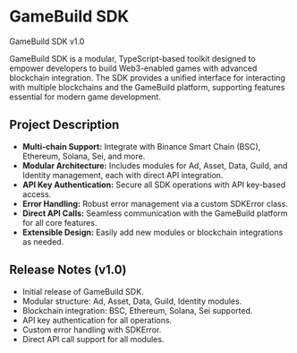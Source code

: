 # GameBuild SDK

GameBuild SDK v1.0

GameBuild SDK is a modular, TypeScript-based toolkit designed to empower developers to build Web3-enabled games with advanced blockchain integration. The SDK provides a unified interface for interacting with multiple blockchains and the GameBuild platform, supporting features essential for modern game development.

## Project Description
- **Multi-chain Support:** Integrate with Binance Smart Chain (BSC), Ethereum, Solana, Sei, and more.
- **Modular Architecture:** Includes modules for Ad, Asset, Data, Guild, and Identity management, each with direct API integration.
- **API Key Authentication:** Secure all SDK operations with API key-based access.
- **Error Handling:** Robust error management via a custom SDKError class.
- **Direct API Calls:** Seamless communication with the GameBuild platform for all core features.
- **Extensible Design:** Easily add new modules or blockchain integrations as needed.

## Release Notes (v1.0)
- Initial release of GameBuild SDK.
- Modular structure: Ad, Asset, Data, Guild, Identity modules.
- Blockchain integration: BSC, Ethereum, Solana, Sei supported.
- API key authentication for all operations.
- Custom error handling with SDKError.
- Direct API call support for all modules.

